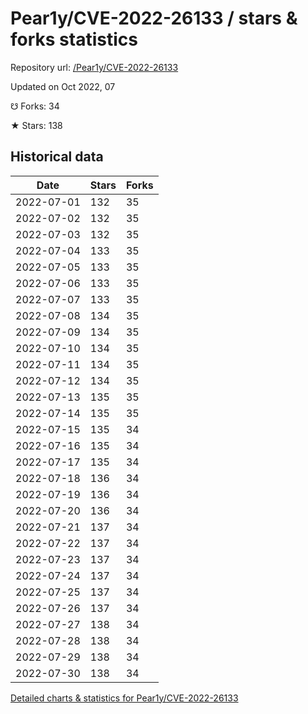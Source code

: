 # Pear1y/CVE-2022-26133 / stars & forks statistics

Repository url: [/Pear1y/CVE-2022-26133](https://github.com/Pear1y/CVE-2022-26133)

Updated on Oct 2022, 07

☋ Forks: 34

★ Stars: 138

## Historical data
| Date | Stars | Forks |
|------|-------|-------|
| 2022-07-01 | 132 | 35 | 
| 2022-07-02 | 132 | 35 | 
| 2022-07-03 | 132 | 35 | 
| 2022-07-04 | 133 | 35 | 
| 2022-07-05 | 133 | 35 | 
| 2022-07-06 | 133 | 35 | 
| 2022-07-07 | 133 | 35 | 
| 2022-07-08 | 134 | 35 | 
| 2022-07-09 | 134 | 35 | 
| 2022-07-10 | 134 | 35 | 
| 2022-07-11 | 134 | 35 | 
| 2022-07-12 | 134 | 35 | 
| 2022-07-13 | 135 | 35 | 
| 2022-07-14 | 135 | 35 | 
| 2022-07-15 | 135 | 34 | 
| 2022-07-16 | 135 | 34 | 
| 2022-07-17 | 135 | 34 | 
| 2022-07-18 | 136 | 34 | 
| 2022-07-19 | 136 | 34 | 
| 2022-07-20 | 136 | 34 | 
| 2022-07-21 | 137 | 34 | 
| 2022-07-22 | 137 | 34 | 
| 2022-07-23 | 137 | 34 | 
| 2022-07-24 | 137 | 34 | 
| 2022-07-25 | 137 | 34 | 
| 2022-07-26 | 137 | 34 | 
| 2022-07-27 | 138 | 34 | 
| 2022-07-28 | 138 | 34 | 
| 2022-07-29 | 138 | 34 | 
| 2022-07-30 | 138 | 34 | 


[Detailed charts & statistics for Pear1y/CVE-2022-26133](https://reviewgithub.com/rep/Pear1y/CVE-2022-26133)
